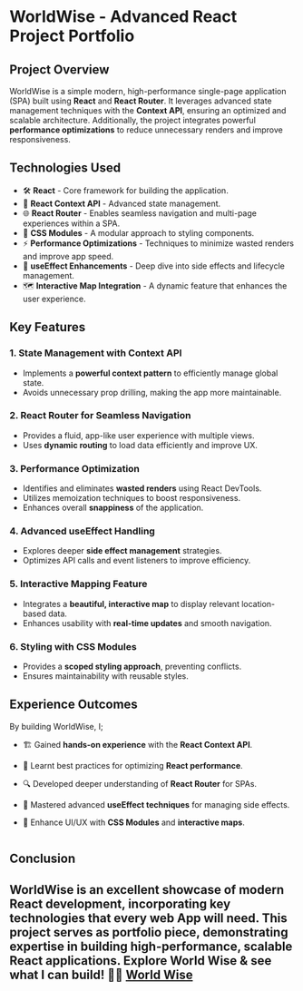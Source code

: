 # WorldWise - Advanced React Project Portfolio

## Project Overview
WorldWise is a simple modern, high-performance single-page application (SPA) built using **React** and **React Router**. It leverages advanced state management techniques with the **Context API**, ensuring an optimized and scalable architecture. Additionally, the project integrates powerful **performance optimizations** to reduce unnecessary renders and improve responsiveness.

## Technologies Used
- 🛠 **React** - Core framework for building the application.
- 🔗 **React Context API** - Advanced state management.
- 🌐 **React Router** - Enables seamless navigation and multi-page experiences within a SPA.
- 🎨 **CSS Modules** - A modular approach to styling components.
- ⚡ **Performance Optimizations** - Techniques to minimize wasted renders and improve app speed.
- 🔄 **useEffect Enhancements** - Deep dive into side effects and lifecycle management.
- 🗺 **Interactive Map Integration** - A dynamic feature that enhances the user experience.

## Key Features
### 1. **State Management with Context API**
- Implements a **powerful context pattern** to efficiently manage global state.
- Avoids unnecessary prop drilling, making the app more maintainable.

### 2. **React Router for Seamless Navigation**
- Provides a fluid, app-like user experience with multiple views.
- Uses **dynamic routing** to load data efficiently and improve UX.

### 3. **Performance Optimization**
- Identifies and eliminates **wasted renders** using React DevTools.
- Utilizes memoization techniques to boost responsiveness.
- Enhances overall **snappiness** of the application.

### 4. **Advanced useEffect Handling**
- Explores deeper **side effect management** strategies.
- Optimizes API calls and event listeners to improve efficiency.

### 5. **Interactive Mapping Feature**
- Integrates a **beautiful, interactive map** to display relevant location-based data.
- Enhances usability with **real-time updates** and smooth navigation.

### 6. **Styling with CSS Modules**
- Provides a **scoped styling approach**, preventing conflicts.
- Ensures maintainability with reusable styles.

## Experience Outcomes
By building WorldWise, I;
- 🏗 Gained **hands-on experience** with the **React Context API**.
- 🚀 Learnt best practices for optimizing **React performance**.
- 🔍 Developed deeper understanding of **React Router** for SPAs.
- 📌 Mastered advanced **useEffect techniques** for managing side effects.
- 🎨 Enhance UI/UX with **CSS Modules** and **interactive maps**.

   ```

## Conclusion
WorldWise is an **excellent showcase** of modern React development, incorporating key technologies that every web App will need. This project serves as **portfolio piece**, demonstrating expertise in building high-performance, scalable React applications.
**Explore World Wise & see what I can build!** 🍕🚀
[World Wise](https://zippy-trifle-899160.netlify.app/)
---



